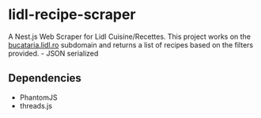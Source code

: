 # lidl-recipe-scraper
A Nest.js Web Scraper for Lidl Cuisine/Recettes. This project works on the [bucataria.lidl.ro](https://bucataria.lidl.ro) subdomain and returns a list of recipes based on the filters provided. - JSON serialized
## Dependencies
  - PhantomJS
  - threads.js
